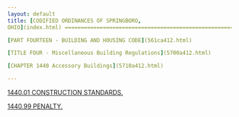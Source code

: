 ```yaml
---
layout: default 
title: [CODIFIED ORDINANCES OF SPRINGBORO,
OHIO](index.html) =====================================================

[PART FOURTEEN - BUILDING AND HOUSING CODE](561ca412.html)

[TITLE FOUR - Miscellaneous Building Regulations](5700a412.html)

[CHAPTER 1440 Accessory Buildings](5710a412.html)

---
```


[1440.01 CONSTRUCTION STANDARDS.](571ba412.html)

[1440.99 PENALTY.](5721a412.html)
